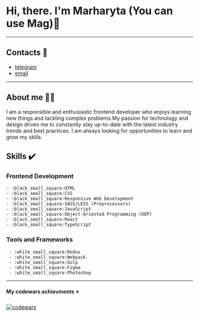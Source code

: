 # **Hi, there. I'm Marharyta (You can use Mag)**:open_hands:
__________________________________________________________
## Contacts :iphone:
+ [telegram](https://t.me/Pandoraaa7)
+ [email](pandoraaa274@gmail.com)
__________________________________________________________
## About me :blue_heart::yellow_heart:
I am a responsible and enthusiastic frontend developer who enjoys learning new things and tackling complex problems.My passion for technology and design drives me to constantly stay up-to-date with the latest industry trends and best practices. I am always looking for opportunities to learn and grow my skills.

## Skills :heavy_check_mark:
### Frontend Development 
    - :black_small_square:HTML 
    - :black_small_square:CSS 
    - :black_small_square:Responsive Web Development
    - :black_small_square:SASS/LESS (Preprocessors)
    - :black_small_square:JavaScript 
    - :black_small_square:Object-Oriented Programming (OOP) 
    - :black_small_square:React
    - :black_small_square:TypeScript
 ### Tools and Frameworks 
     - :white_small_square:Redux
     - :white_small_square:Webpack 
     - :white_small_square:Gulp 
     - :white_small_square:Figma
     - :white_small_square:Photoshop

__________________________________
#### My codewars achievments :star:
[![codewars](https://www.codewars.com/users/Overednaya/badges/small)](https://www.codewars.com/users/username) 
